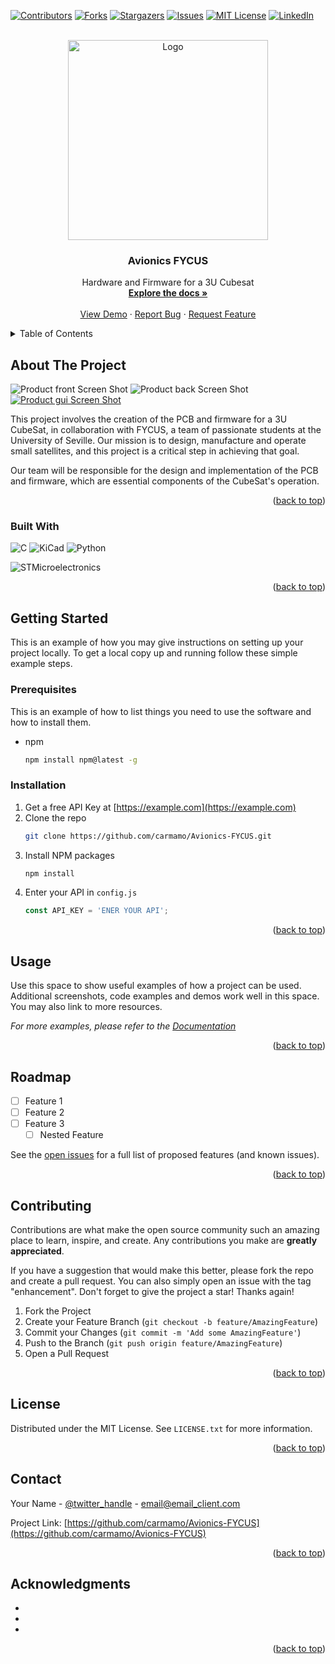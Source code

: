 <!-- Improved compatibility of back to top link: See: https://github.com/othneildrew/Best-README-Template/pull/73 -->
<a name="readme-top"></a>
<!--
*** Thanks for checking out the Best-README-Template. If you have a suggestion
*** that would make this better, please fork the repo and create a pull request
*** or simply open an issue with the tag "enhancement".
*** Don't forget to give the project a star!
*** Thanks again! Now go create something AMAZING! :D
-->



<!-- PROJECT SHIELDS -->
<!--
*** I'm using markdown "reference style" links for readability.
*** Reference links are enclosed in brackets [ ] instead of parentheses ( ).
*** See the bottom of this document for the declaration of the reference variables
*** for contributors-url, forks-url, etc. This is an optional, concise syntax you may use.
*** https://www.markdownguide.org/basic-syntax/#reference-style-links
-->
[![Contributors][contributors-shield]][contributors-url]
[![Forks][forks-shield]][forks-url]
[![Stargazers][stars-shield]][stars-url]
[![Issues][issues-shield]][issues-url]
[![MIT License][license-shield]][license-url]
[![LinkedIn][linkedin-shield]][linkedin-url]



<!-- PROJECT LOGO -->
<br />
<div align="center">
  <a href="https://github.com/carmamo/Avionics-FYCUS/">
    <img src="images/logo.png" alt="Logo" width="320" height="320">
  </a>

<h3 align="center">Avionics FYCUS</h3>

  <p align="center">
    Hardware and Firmware for a 3U Cubesat
    <br />
    <a href="https://github.com/carmamo/Avionics-FYCUS"><strong>Explore the docs »</strong></a>
    <br />
    <br />
    <a href="https://github.com/carmamo/Avionics-FYCUS">View Demo</a>
    ·
    <a href="https://github.com/carmamo/Avionics-FYCUS/issues">Report Bug</a>
    ·
    <a href="https://github.com/carmamo/Avionics-FYCUS/issues">Request Feature</a>
  </p>
</div>



<!-- TABLE OF CONTENTS -->
<details>
  <summary>Table of Contents</summary>
  <ol>
    <li>
      <a href="#about-the-project">About The Project</a>
      <ul>
        <li><a href="#built-with">Built With</a></li>
      </ul>
    </li>
    <li>
      <a href="#getting-started">Getting Started</a>
      <ul>
        <li><a href="#prerequisites">Prerequisites</a></li>
        <li><a href="#installation">Installation</a></li>
      </ul>
    </li>
    <li><a href="#usage">Usage</a></li>
    <li><a href="#roadmap">Roadmap</a></li>
    <li><a href="#contributing">Contributing</a></li>
    <li><a href="#license">License</a></li>
    <li><a href="#contact">Contact</a></li>
    <li><a href="#acknowledgments">Acknowledgments</a></li>
  </ol>
</details>



<!-- ABOUT THE PROJECT -->
## About The Project
![Product front Screen Shot][product-screenshot-front]
![Product back Screen Shot][product-screenshot-back]
[![Product gui Screen Shot][gui-screenshot]][gui-screenshot]

This project involves the creation of the PCB and firmware for a 3U CubeSat, in collaboration with FYCUS, a team of passionate students at the University of Seville. Our mission is to design, manufacture and operate small satellites, and this project is a critical step in achieving that goal.

Our team will be responsible for the design and implementation of the PCB and firmware, which are essential components of the CubeSat's operation.

<p align="right">(<a href="#readme-top">back to top</a>)</p>



### Built With

![C](https://img.shields.io/badge/C-00599C?style=for-the-badge&logo=c&logoColor=white)
![KiCad](https://img.shields.io/static/v1?style=for-the-badge&message=KiCad&color=314CB0&logo=KiCad&logoColor=FFFFFF&label=)
![Python](https://img.shields.io/badge/Python-00599C?style=for-the-badge&logo=python&logoColor=white)

![STMicroelectronics](https://img.shields.io/static/v1?style=for-the-badge&message=STMicroelectronics&color=03234B&logo=STMicroelectronics&logoColor=FFFFFF&label=)

<p align="right">(<a href="#readme-top">back to top</a>)</p>



<!-- GETTING STARTED -->
## Getting Started

This is an example of how you may give instructions on setting up your project locally.
To get a local copy up and running follow these simple example steps.

### Prerequisites

This is an example of how to list things you need to use the software and how to install them.
* npm
  ```sh
  npm install npm@latest -g
  ```

### Installation

1. Get a free API Key at [https://example.com](https://example.com)
2. Clone the repo
   ```sh
   git clone https://github.com/carmamo/Avionics-FYCUS.git
   ```
3. Install NPM packages
   ```sh
   npm install
   ```
4. Enter your API in `config.js`
   ```js
   const API_KEY = 'ENER YOUR API';
   ```

<p align="right">(<a href="#readme-top">back to top</a>)</p>



<!-- USAGE EXAMPLES -->
## Usage

Use this space to show useful examples of how a project can be used. Additional screenshots, code examples and demos work well in this space. You may also link to more resources.

_For more examples, please refer to the [Documentation](https://example.com)_

<p align="right">(<a href="#readme-top">back to top</a>)</p>



<!-- ROADMAP -->
## Roadmap

- [ ] Feature 1
- [ ] Feature 2
- [ ] Feature 3
    - [ ] Nested Feature

See the [open issues](https://github.com/carmamo/Avionics-FYCUS/issues) for a full list of proposed features (and known issues).

<p align="right">(<a href="#readme-top">back to top</a>)</p>



<!-- CONTRIBUTING -->
## Contributing

Contributions are what make the open source community such an amazing place to learn, inspire, and create. Any contributions you make are **greatly appreciated**.

If you have a suggestion that would make this better, please fork the repo and create a pull request. You can also simply open an issue with the tag "enhancement".
Don't forget to give the project a star! Thanks again!

1. Fork the Project
2. Create your Feature Branch (`git checkout -b feature/AmazingFeature`)
3. Commit your Changes (`git commit -m 'Add some AmazingFeature'`)
4. Push to the Branch (`git push origin feature/AmazingFeature`)
5. Open a Pull Request

<p align="right">(<a href="#readme-top">back to top</a>)</p>



<!-- LICENSE -->
## License

Distributed under the MIT License. See `LICENSE.txt` for more information.

<p align="right">(<a href="#readme-top">back to top</a>)</p>



<!-- CONTACT -->
## Contact

Your Name - [@twitter_handle](https://twitter.com/twitter_handle) - email@email_client.com

Project Link: [https://github.com/carmamo/Avionics-FYCUS](https://github.com/carmamo/Avionics-FYCUS)

<p align="right">(<a href="#readme-top">back to top</a>)</p>



<!-- ACKNOWLEDGMENTS -->
## Acknowledgments

* []()
* []()
* []()

<p align="right">(<a href="#readme-top">back to top</a>)</p>



<!-- MARKDOWN LINKS & IMAGES -->
<!-- https://www.markdownguide.org/basic-syntax/#reference-style-links -->
[contributors-shield]: https://img.shields.io/github/contributors/carmamo/Avionics-FYCUS.svg?style=for-the-badge
[contributors-url]: https://github.com/carmamo/Avionics-FYCUS/graphs/contributors
[forks-shield]: https://img.shields.io/github/forks/carmamo/Avionics-FYCUS.svg?style=for-the-badge
[forks-url]: https://github.com/carmamo/Avionics-FYCUS/network/members
[stars-shield]: https://img.shields.io/github/stars/carmamo/Avionics-FYCUS.svg?style=for-the-badge
[stars-url]: https://github.com/carmamo/Avionics-FYCUS/stargazers
[issues-shield]: https://img.shields.io/github/issues/carmamo/Avionics-FYCUS.svg?style=for-the-badge
[issues-url]: https://github.com/carmamo/Avionics-FYCUS/issues
[license-shield]: https://img.shields.io/github/license/carmamo/Avionics-FYCUS.svg?style=for-the-badge
[license-url]: https://github.com/carmamo/Avionics-FYCUS/blob/master/LICENSE.txt
[linkedin-shield]: https://img.shields.io/badge/-LinkedIn-black.svg?style=for-the-badge&logo=linkedin&colorB=555
[linkedin-url]: https://www.linkedin.com/company/fycus/?originalSubdomain=es
[gui-screenshot]: images/screenshot2.png
[product-screenshot-front]: images/EPS_front.png
[product-screenshot-back]: images/EPS_back.png
